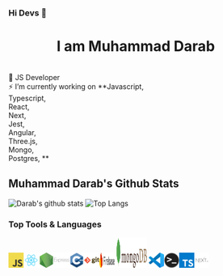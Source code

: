 ### Hi Devs 👋
<h1 align="center">I am Muhammad Darab</h1>
<br>
🔭 JS Developer 
<br> ⚡ I’m currently working on **Javascript, <br> Typescript, <br> React, <br> Next, <br> Jest, <br> Angular, <br> Three.js, <br> Mongo, <br> Postgres, **

## Muhammad Darab's Github Stats
<span> ![Darab's github stats](https://github-readme-stats.vercel.app/api?username=MuhammadDarab&theme=tokyonight&show_icons=true&count_private=true) </span>
<span> ![Top Langs](https://github-readme-stats.vercel.app/api/top-langs/?username=MuhammadDarab&theme=tokyonight)</span>
### Top Tools & Languages <br>
<img src="https://raw.githubusercontent.com/github/explore/80688e429a7d4ef2fca1e82350fe8e3517d3494d/topics/javascript/javascript.png" alt="Javascript" width="30" height="30"/><img src="https://raw.githubusercontent.com/github/explore/80688e429a7d4ef2fca1e82350fe8e3517d3494d/topics/react/react.png" alt="React" width="30" height="30"/><img src="https://raw.githubusercontent.com/github/explore/80688e429a7d4ef2fca1e82350fe8e3517d3494d/topics/nodejs/nodejs.png" alt="Nodejs" width="30" height="30"/><img src="https://raw.githubusercontent.com/github/explore/80688e429a7d4ef2fca1e82350fe8e3517d3494d/topics/express/express.png" alt="postman" width="30" height="30"/><img src="https://raw.githubusercontent.com/github/explore/80688e429a7d4ef2fca1e82350fe8e3517d3494d/topics/cpp/cpp.png" width="30" alt="C++" height="30"/><img src="https://raw.githubusercontent.com/github/explore/80688e429a7d4ef2fca1e82350fe8e3517d3494d/topics/git/git.png" width="30" alt="Git" height="30" /><img src="https://raw.githubusercontent.com/gilbarbara/logos/master/logos/firebase.svg" alt="Firebase" width="30" height="30"/> <img src="https://raw.githubusercontent.com/gilbarbara/logos/master/logos/mongodb.svg" alt="mongodb" width="60" height="60"/> <img src="https://raw.githubusercontent.com/github/explore/80688e429a7d4ef2fca1e82350fe8e3517d3494d/topics/visual-studio-code/visual-studio-code.png" alt="VSCode" width="30" height="30"/><img src="https://raw.githubusercontent.com/github/explore/80688e429a7d4ef2fca1e82350fe8e3517d3494d/topics/terminal/terminal.png" alt="Terminal" width="30" height="30"/><img src="https://raw.githubusercontent.com/github/explore/80688e429a7d4ef2fca1e82350fe8e3517d3494d/topics/typescript/typescript.png" alt="Typescript" width="30" height="30"/><img src="https://raw.githubusercontent.com/github/explore/80688e429a7d4ef2fca1e82350fe8e3517d3494d/topics/nextjs/nextjs.png" alt="React" width="30" height="30"/>
